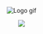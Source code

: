 <div align=center>

![Logo gif](https://github.com/pxpcorn/pxpcorn/assets/43969236/1c501403-89f6-4cbe-9f95-db88bf7cd1b2)

[![](https://dcbadge.limes.pink/api/server/autismcrew)](https://discord.gg/autismcrew)
</div>

